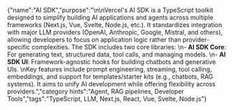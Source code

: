 {"name":"AI SDK","purpose":"\n\nVercel's AI SDK is a TypeScript toolkit designed to simplify building AI applications and agents across multiple frameworks (Next.js, Vue, Svelte, Node.js, etc.). It standardizes integration with major LLM providers (OpenAI, Anthropic, Google, Mistral, and others), allowing developers to focus on application logic rather than provider-specific complexities. The SDK includes two core libraries:  \n- **AI SDK Core**: For generating text, structured data, tool calls, and managing models.  \n- **AI SDK UI**: Framework-agnostic hooks for building chatbots and generative UIs.  \nKey features include prompt engineering, streaming, tool calling, embeddings, and support for templates/starter kits (e.g., chatbots, RAG systems). It aims to unify AI development while offering flexibility across providers.","category hints":"Agent, RAG pipelines, Developer Tools","tags":"TypeScript, LLM, Next.js, React, Vue, Svelte, Node.js"}